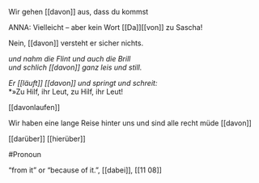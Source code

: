 Wir gehen [[davon]] aus, dass du kommst

ANNA: Vielleicht – aber kein Wort [[Da]][[von]] zu Sascha!

Nein, [[davon]] versteht er sicher nichts.

*und nahm die Flint und auch die Brill*  
*und schlich [[davon]] ganz leis und still.*

*Er [[läuft]] [[davon]] und springt und schreit:*  
*»Zu Hilf, ihr Leut, zu Hilf, ihr Leut!

[[davonlaufen]]

Wir haben eine lange Reise hinter uns und sind alle recht müde [[davon]]


[[darüber]]
[[hierüber]]

#Pronoun

“from it” or “because of it.”, [[dabei]], [[11 08]]